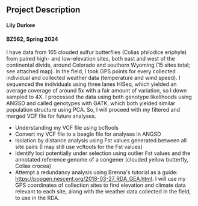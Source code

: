 ## Project Description
#### Lily Durkee
#### BZ562, Spring 2024


I have data from 165 clouded sulfur butterflies (Colias philodice eriphyle) from paired high- and low-elevation sites, both east and west of the continental divide, around Colorado and southern Wyoming (15 sites total; see attached map). In the field, I took GPS points for every collected individual and collected weather data (temperature and wind speed). I sequenced the individuals using three lanes HiSeq, which yielded an average coverage of around 5x with a fair amount of variation, so I down sampled to 4X. I processed the data using both genotype likelihoods using ANGSD and called genotypes with GATK, which both yielded similar population structure using PCA. So, I will proceed with my filtered and merged VCF file for future analyses.

* Understanding my VCF file using bcftools
* Convert my VCF file to a beagle file for analyses in ANGSD 
* Isolation by distance analysis using Fst values generated between all site pairs (I may still use vcftools for the Fst values)
* Identify loci potentially under selection using outlier Fst values and the annotated reference genome of a congener (clouded yellow butterfly, Colias crocea)
* Attempt a redundancy analysis using Brenna's tutorial as a guide: https://popgen.nescent.org/2018-03-27_RDA_GEA.html. I will use my GPS coordinates of collection sites to find elevation and climate data relevant to each site, along with the weather data collected in the field, to use in the RDA.
